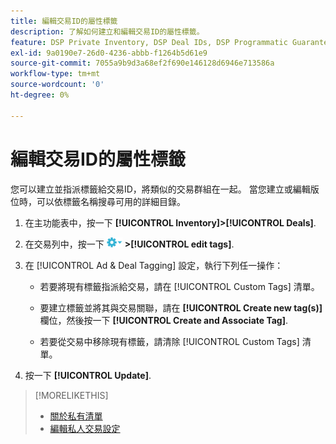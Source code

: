 ```yaml
---
title: 編輯交易ID的屬性標籤
description: 了解如何建立和編輯交易ID的屬性標籤。
feature: DSP Private Inventory, DSP Deal IDs, DSP Programmatic Guaranteed Deals
exl-id: 9a0190e7-26d0-4236-abbb-f1264b5d61e9
source-git-commit: 7055a9b9d3a68ef2f690e146128d6946e713586a
workflow-type: tm+mt
source-wordcount: '0'
ht-degree: 0%

---
```


# 編輯交易ID的屬性標籤

您可以建立並指派標籤給交易ID，將類似的交易群組在一起。 當您建立或編輯版位時，可以依標籤名稱搜尋可用的詳細目錄。

1. 在主功能表中，按一下 **[!UICONTROL Inventory]>[!UICONTROL Deals]**.

1. 在交易列中，按一下 ![選項功能表](/help/dsp/assets/options-menu.png) **>[!UICONTROL edit tags]**.

1. 在 [!UICONTROL Ad & Deal Tagging] 設定，執行下列任一操作：

   * 若要將現有標籤指派給交易，請在 [!UICONTROL Custom Tags] 清單。

   * 要建立標籤並將其與交易關聯，請在 **[!UICONTROL Create new tag(s)]** 欄位，然後按一下 **[!UICONTROL Create and Associate Tag]**.

   * 若要從交易中移除現有標籤，請清除 [!UICONTROL Custom Tags] 清單。

1. 按一下 **[!UICONTROL Update]**.

>[!MORELIKETHIS]
>
>* [關於私有清單](private-inventory-about.md)
>* [編輯私人交易設定](/help/dsp/inventory/deal-id-edit.md)

